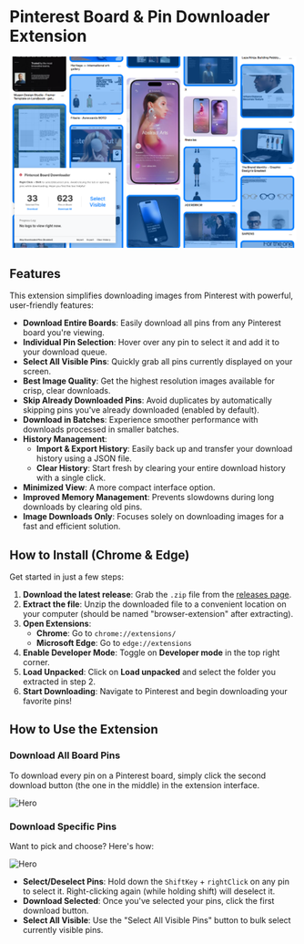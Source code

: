 # Pinterest Board & Pin Downloader Extension

![Hero](./readme-assets/download.png)

## Features

This extension simplifies downloading images from Pinterest with powerful, user-friendly features:

*   **Download Entire Boards**: Easily download all pins from any Pinterest board you're viewing.
*   **Individual Pin Selection**: Hover over any pin to select it and add it to your download queue.
*   **Select All Visible Pins**: Quickly grab all pins currently displayed on your screen.
*   **Best Image Quality**: Get the highest resolution images available for crisp, clear downloads.
*   **Skip Already Downloaded Pins**: Avoid duplicates by automatically skipping pins you've already downloaded (enabled by default).
*   **Download in Batches**: Experience smoother performance with downloads processed in smaller batches.
*   **History Management**:
    *   **Import & Export History**: Easily back up and transfer your download history using a JSON file.
    *   **Clear History**: Start fresh by clearing your entire download history with a single click.
*   **Minimized View**: A more compact interface option.
*   **Improved Memory Management**: Prevents slowdowns during long downloads by clearing old pins.
*   **Image Downloads Only**: Focuses solely on downloading images for a fast and efficient solution.

## How to Install (Chrome & Edge)

Get started in just a few steps:

1.  **Download the latest release**: Grab the `.zip` file from the [releases page](https://github.com/rrokutaro/pinterest-board-downloader/releases).
2.  **Extract the file**: Unzip the downloaded file to a convenient location on your computer (should be named "browser-extension" after extracting).
3.  **Open Extensions**:
    *   **Chrome**: Go to `chrome://extensions/`
    *   **Microsoft Edge**: Go to `edge://extensions`
4.  **Enable Developer Mode**: Toggle on **Developer mode** in the top right corner.
5.  **Load Unpacked**: Click on **Load unpacked** and select the folder you extracted in step 2.
6.  **Start Downloading**: Navigate to Pinterest and begin downloading your favorite pins!

## How to Use the Extension

### Download All Board Pins

To download every pin on a Pinterest board, simply click the second download button (the one in the middle) in the extension interface.

![Hero](./readme-assets/board.gif)
<br>

### Download Specific Pins

Want to pick and choose? Here's how:

![Hero](./readme-assets/single.gif)

*   **Select/Deselect Pins**: Hold down the `ShiftKey` + `rightClick` on any pin to select it. Right-clicking again (while holding shift) will deselect it.
*   **Download Selected**: Once you've selected your pins, click the first download button.
*   **Select All Visible**: Use the "Select All Visible Pins" button to bulk select currently visible pins.
